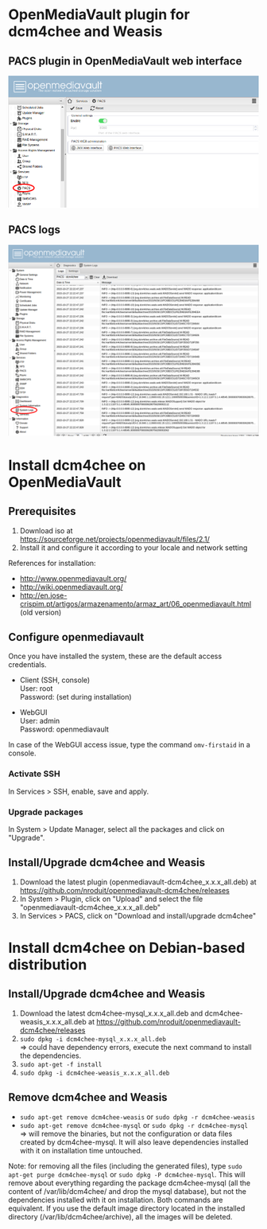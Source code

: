 # OpenMediaVault plugin for dcm4chee and Weasis #

## PACS plugin in OpenMediaVault web interface ##
![OpenMediaVault PACS plugin](openmediavault1.png)

## PACS logs ##
![OpenMediaVault PACS logger](openmediavault2.png)

# Install dcm4chee on OpenMediaVault #

## Prerequisites ##
1. Download iso at https://sourceforge.net/projects/openmediavault/files/2.1/
1. Install it and configure it according to your locale and network setting

References for installation:

* http://www.openmediavault.org/
* http://wiki.openmediavault.org/
* http://en.jose-crispim.pt/artigos/armazenamento/armaz_art/06_openmediavault.html (old version)

## Configure openmediavault ##
Once you have installed the system, these are the default access credentials.

* Client (SSH, console)   
  User: root   
  Password: (set during installation)

* WebGUI   
  User: admin   
  Password: openmediavault   

In case of the WebGUI access issue, type the command `omv-firstaid` in a console.

### Activate SSH ###
In Services > SSH, enable, save and apply. 

### Upgrade packages ###
In System > Update Manager, select all the packages and click on "Upgrade".

## Install/Upgrade dcm4chee and Weasis ##
1. Download the latest plugin (openmediavault-dcm4chee_x.x.x_all.deb) at https://github.com/nroduit/openmediavault-dcm4chee/releases
1. In System > Plugin, click on "Upload" and select the file "openmediavault-dcm4chee_x.x.x_all.deb"
1. In Services > PACS, click on "Download and install/upgrade dcm4chee"

# Install dcm4chee on Debian-based distribution #

## Install/Upgrade dcm4chee and Weasis ##

1. Download the latest dcm4chee-mysql_x.x.x_all.deb and dcm4chee-weasis_x.x.x_all.deb at https://github.com/nroduit/openmediavault-dcm4chee/releases
1. `sudo dpkg -i dcm4chee-mysql_x.x.x_all.deb`   
   => could have dependency errors, execute the next command to install the dependencies.
1. `sudo apt-get -f install`
1. `sudo dpkg -i dcm4chee-weasis_x.x.x_all.deb`

## Remove dcm4chee and Weasis ##

* `sudo apt-get remove dcm4chee-weasis` or `sudo dpkg -r dcm4chee-weasis`
* `sudo apt-get remove dcm4chee-mysql` or `sudo dpkg -r dcm4chee-mysql`      
  => will remove the binaries, but not the configuration or data files created by dcm4chee-mysql. It will also leave dependencies installed with it on installation time untouched.
  
  
Note: for removing all the files (including the generated files), type `sudo apt-get purge dcm4chee-mysql` or `sudo dpkg -P dcm4chee-mysql`. This will remove about everything regarding the package dcm4chee-mysql (all the content of /var/lib/dcm4chee/ and drop the mysql database), but not the dependencies installed with it on installation. Both commands are equivalent. If you use the default image directory located in the installed directory (/var/lib/dcm4chee/archive), all the images will be deleted.
